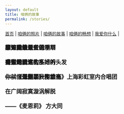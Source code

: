 ```yaml
---
layout: default
title: 咱俩的故事
permalink: /stories/
---
```


<nav>
  <a href="/">首页</a> |
  <a href="/photos">咱俩的照片</a> |
  <a href="/stories">咱俩的故事</a> |
  <a href="/future">咱俩的畅想</a> |
  <a href="/love">我爱你什么</a> |
</nav>

<style>
  body {
    margin: 0;
    overflow: hidden;
  }
  .story-container {
    position: relative;
    width: 100vw;
    height: 100vh;
    overflow: hidden;
  }
  .story-link {
    position: absolute;
    font-size: 18px;
    font-weight: bold;
    text-decoration: none;
    white-space: pre-line;
    transition: transform 0.3s ease;
  }
  .story-link:hover {
    transform: scale(1.2);
  }
</style>

<div class="story-container" id="storyContainer">
  <a href="/story1" class="story-link">
    不知道该怎么说<br>
    感谢的话这么多<br>
    你就像是救了我<br>
    在广阔寂寞漩涡解脱<br>
    ——《麦恩莉》 方大同
  </a>
  <a href="/story2" class="story-link">
    春天是她最爱的季节<br>
    当微风随意吹乱她的头发<br>
    ——《二十二》陶喆
  </a>
  <a href="/story3" class="story-link">
    原谅我最近在低潮期<br>
    有些话我讲的不好听<br>
    ——《低潮期》丁世光
  </a>
  <a href="/story4" class="story-link">
    故乡哟故乡<br>
    爱人哟爱人<br>
    ——《道别是一件难事》上海彩虹室内合唱团
  </a>
</div>

<script>
  const container = document.getElementById("storyContainer");
  const links = document.querySelectorAll(".story-link");
  const colors = ['#ff6699', '#ffcc66', '#66ccff', '#99ff66', '#cc99ff'];

  links.forEach(link => {
    // 随机初始位置 (考虑元素尺寸)
    const rect = container.getBoundingClientRect();
    const linkRect = link.getBoundingClientRect();
    const maxX = rect.width - linkRect.width - 20;
    const maxY = rect.height - linkRect.height - 20;

    const x = Math.random() * maxX;
    const y = Math.random() * maxY;

    link.style.left = x + "px";
    link.style.top = y + "px";

    // 随机颜色
    link.style.color = colors[Math.floor(Math.random() * colors.length)];

    // 随机速度和方向
    link.dataset.vx = (Math.random() * 1 + 0.3) * (Math.random() < 0.5 ? 1 : -1);
    link.dataset.vy = (Math.random() * 1 + 0.3) * (Math.random() < 0.5 ? 1 : -1);
  });

  function animate() {
    links.forEach(link => {
      const rect = container.getBoundingClientRect();
      const linkRect = link.getBoundingClientRect();
      let x = parseFloat(link.style.left);
      let y = parseFloat(link.style.top);
      let vx = parseFloat(link.dataset.vx);
      let vy = parseFloat(link.dataset.vy);

      // 移动
      x += vx;
      y += vy;

      // 边界检测，反弹
      if (x <= 0 || x + linkRect.width >= rect.width) vx *= -1;
      if (y <= 0 || y + linkRect.height >= rect.height) vy *= -1;

      link.style.left = Math.max(0, Math.min(rect.width - linkRect.width, x)) + "px";
      link.style.top = Math.max(0, Math.min(rect.height - linkRect.height, y)) + "px";

      link.dataset.vx = vx;
      link.dataset.vy = vy;
    });
    requestAnimationFrame(animate);
  }

  animate();
</script>



